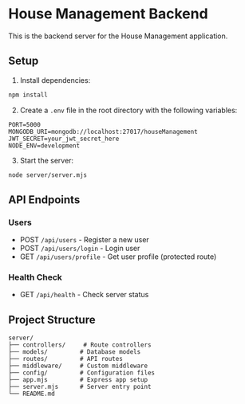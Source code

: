 # House Management Backend

This is the backend server for the House Management application.

## Setup

1. Install dependencies:
```bash
npm install
```

2. Create a `.env` file in the root directory with the following variables:
```
PORT=5000
MONGODB_URI=mongodb://localhost:27017/houseManagement
JWT_SECRET=your_jwt_secret_here
NODE_ENV=development
```

3. Start the server:
```bash
node server/server.mjs
```

## API Endpoints

### Users
- POST `/api/users` - Register a new user
- POST `/api/users/login` - Login user
- GET `/api/users/profile` - Get user profile (protected route)

### Health Check
- GET `/api/health` - Check server status

## Project Structure
```
server/
├── controllers/     # Route controllers
├── models/         # Database models
├── routes/         # API routes
├── middleware/     # Custom middleware
├── config/         # Configuration files
├── app.mjs         # Express app setup
├── server.mjs      # Server entry point
└── README.md
``` 